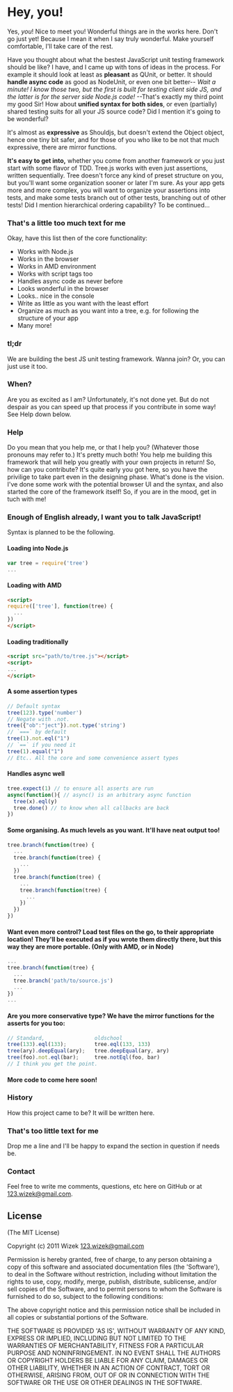 # Hey, you!
Yes, *you*! Nice to meet you! Wonderful things are in the works here. Don't go just yet! Because I mean it when I say truly wonderful. Make yourself comfortable, I'll take care of the rest.

Have you thought about what the bestest JavaScript unit testing framework should be like? I have, and I came up with tons of ideas in the process. For example it should look at least as **pleasant** as QUnit, or better.
It should **handle async code** as good as NodeUnit, or even one bit better-- *Wait a minute! I know those two, but the first is built for testing client side JS, and the latter is for the server side Node.js code!*
--That's exactly my third point my good Sir! How about **unified syntax for both sides**, or even (partially) shared testing suits for all your JS source code? Did I mention it's going to be wonderful?

It's almost as **expressive** as Shouldjs, but doesn't extend the Object object, hence one tiny bit safer, and for those of you who like to be not that much expressive, there are mirror functions.

**It's easy to get into,** whether you come from another framework or you just start with some flavor of TDD. Tree.js works with even just assertions, written sequentially. Tree doesn't force any kind of preset structure on you, but you'll want some organization sooner or later I'm sure. As your app gets more and more complex, you will want to organize your assertions into tests, and make some tests branch out of other tests, branching out of other tests! Did I mention hierarchical ordering capability?
To be continued...

### That's a little too much text for me
Okay, have this list then of the core functionality:

- Works with Node.js
- Works in the browser
- Works in AMD environment
- Works with script tags too
- Handles async code as never before
- Looks wonderful in the browser
- Looks.. nice in the console
- Write as little as you want with the least effort
- Organize as much as you want into a tree, e.g. for following the structure of your app
- Many more!

### tl;dr
We are building the best JS unit testing framework. Wanna join? Or, you can just use it too.

### When?
Are you as excited as I am? Unfortunately, it's not done yet. But do not despair as you can speed up that process if you contribute in some way! See Help down below.

### Help
Do you mean that you help me, or that I help you? (Whatever those pronouns may refer to.)
It's pretty much both! You help me building this framework that will help you greatly with your own projects in return! So, how can you contribute? It's quite early you got here, so you have the privilige to take part even in the designing phase. What's done is the vision. I've done some work with the potential browser UI and the syntax, and also started the core of the framework itself! So, if you are in the mood, get in tuch with me!

### Enough of English already, I want you to talk JavaScript!
Syntax is planned to be the following.
#### Loading into Node.js
```javascript
var tree = require('tree')
...
```
#### Loading with AMD
```html
<script>
require(['tree'], function(tree) {
  ...
})
</script>
```
#### Loading traditionally
```html
<script src="path/to/tree.js"></script>
<script>
...
</script>
```
#### A some assertion types
```javascript
// Default syntax
tree(123).type('number')
// Negate with .not.
tree({"ob":"ject"}).not.type('string')
// `===` by default
tree(1).not.eql("1")
// `==` if you need it
tree(1).equal("1")
// Etc.. All the core and some convenience assert types
```
#### Handles async well
```javascript
tree.expect(1) // to ensure all asserts are run
async(function(){ // async() is an arbitrary async function
  tree(x).eql(y)
  tree.done() // to know when all callbacks are back
})
```
#### Some organising. As much levels as you want. It'll have neat output too!
```javascript
tree.branch(function(tree) {
  ...
  tree.branch(function(tree) {
    ...
  })
  tree.branch(function(tree) {
    ...
    tree.branch(function(tree) {
      ...
    })
  })
})
```
#### Want even more control? Load test files on the go, to their appropriate location! They'll be executed as if you wrote them directly there, but this way they are more portable. (Only with AMD, or in Node)
```javascript
...
tree.branch(function(tree) {
  ...
  tree.branch('path/to/source.js')
  ...
})
...
```
#### Are you more conservative type? We have the mirror functions for the asserts for you too:
```javascript
// Standard,                oldschool
tree(133).eql(133);         tree.eql(133, 133)
tree(ary).deepEqual(ary);   tree.deepEqual(ary, ary)
tree(foo).not.eql(bar);     tree.notEql(foo, bar)
// I think you get the point.
```
#### More code to come here soon!

### History
How this project came to be? It will be written here.

### That's too little text for me
Drop me a line and I'll be happy to expand the section in question if needs be.

### Contact
Feel free to write me comments, questions, etc here on GitHub or at <123.wizek@gmail.com>.

## License
(The MIT License)

Copyright (c) 2011 Wizek <123.wizek@gmail.com>

Permission is hereby granted, free of charge, to any person obtaining a copy of this software and associated documentation files (the 'Software'), to deal in the Software without restriction, including without limitation the rights to use, copy, modify, merge, publish, distribute, sublicense, and/or sell copies of the Software, and to permit persons to whom the Software is furnished to do so, subject to the following conditions:

The above copyright notice and this permission notice shall be included in all copies or substantial portions of the Software.

THE SOFTWARE IS PROVIDED 'AS IS', WITHOUT WARRANTY OF ANY KIND, EXPRESS OR IMPLIED, INCLUDING BUT NOT LIMITED TO THE WARRANTIES OF MERCHANTABILITY, FITNESS FOR A PARTICULAR PURPOSE AND NONINFRINGEMENT. IN NO EVENT SHALL THE AUTHORS OR COPYRIGHT HOLDERS BE LIABLE FOR ANY CLAIM, DAMAGES OR OTHER LIABILITY, WHETHER IN AN ACTION OF CONTRACT, TORT OR OTHERWISE, ARISING FROM, OUT OF OR IN CONNECTION WITH THE SOFTWARE OR THE USE OR OTHER DEALINGS IN THE SOFTWARE.